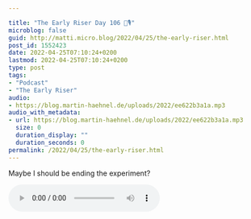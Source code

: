 ```yaml
---

title: "The Early Riser Day 106 🌅🎙"
microblog: false
guid: http://matti.micro.blog/2022/04/25/the-early-riser.html
post_id: 1552423
date: 2022-04-25T07:10:24+0200
lastmod: 2022-04-25T07:10:24+0200
type: post
tags:
- "Podcast"
- "The Early Riser"
audio:
- https://blog.martin-haehnel.de/uploads/2022/ee622b3a1a.mp3
audio_with_metadata:
- url: https://blog.martin-haehnel.de/uploads/2022/ee622b3a1a.mp3
  size: 0
  duration_display: ""
  duration_seconds: 0
permalink: /2022/04/25/the-early-riser.html
---
```

Maybe I should be ending the experiment?

<audio controls="controls" src="https://blog.martin-haehnel.de/uploads/2022/ee622b3a1a.mp3" preload="metadata" />
